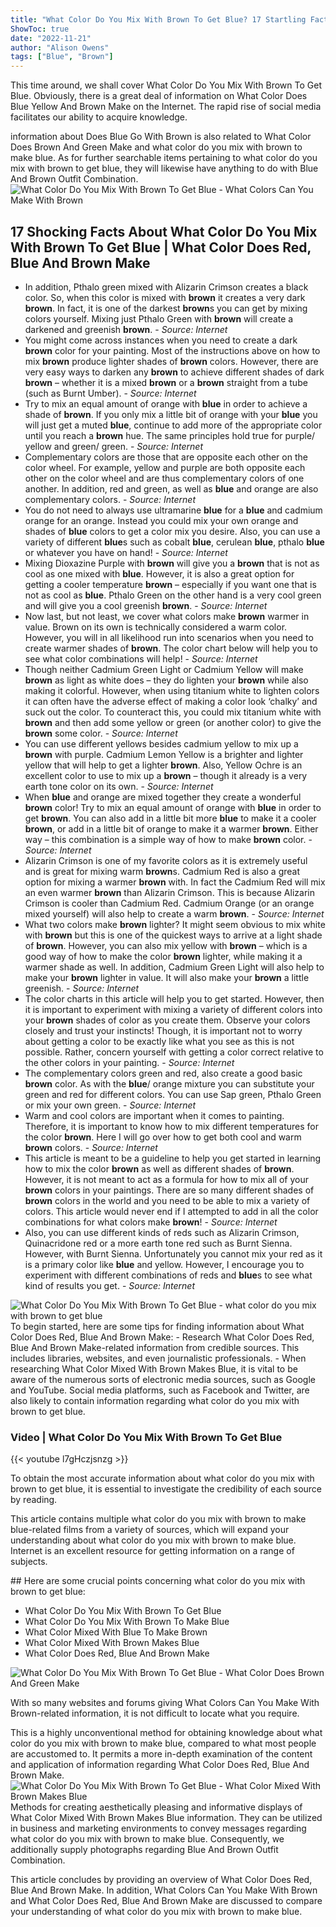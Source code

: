 ```yaml
---
title: "What Color Do You Mix With Brown To Get Blue? 17 Startling Facts"
ShowToc: true 
date: "2022-11-21"
author: "Alison Owens" 
tags: ["Blue", "Brown"]
---
```


	
This time around, we shall cover What Color Do You Mix With Brown To Get Blue. Obviously, there is a great deal of information on What Color Does Blue Yellow And Brown Make on the Internet. The rapid rise of social media facilitates our ability to acquire knowledge.

information about Does Blue Go With Brown is also related to What Color Does Brown And Green Make and what color do you mix with brown to make blue. As for further searchable items pertaining to what color do you mix with brown to get blue, they will likewise have anything to do with Blue And Brown Outfit Combination.
<img loading="lazy" src="http://www.beddingsuperstore.com/images/category/lg/16015.jpg" onerror="this.onerror=null;this.src='https://blogger.googleusercontent.com/img/a/AVvXsEhe7F7TRXHtjiKvHb5vS7DmnxvpHiDyoYyYvm1nHB3Qp2_w3BnM6A2eq4v7FYxCC9bfZt3a9vIMtAYEKUiaDQbHMg-ViyGmRIj39MLp0bGFfgfYw1Dc9q_H-T0wiTm3l0Uq42dETrN9eC8aGJ9_IORZsxST1AcLR7np1koOfcc7tnHa4S8Mwz_xD9d0=s16000';" alt="What Color Do You Mix With Brown To Get Blue - What Colors Can You Make With Brown" >

## 17 Shocking Facts About What Color Do You Mix With Brown To Get Blue | What Color Does Red, Blue And Brown Make
-   In addition, Pthalo green mixed with Alizarin Crimson creates a black color. So, when this color is mixed with **brown** it creates a very dark **brown**. In fact, it is one of the darkest **brown**s you can get by mixing colors yourself. Mixing just Pthalo Green with **brown** will create a darkened and greenish **brown**. - <cite>Source: Internet</cite>
-   You might come across instances when you need to create a dark **brown** color for your painting. Most of the instructions above on how to mix **brown** produce lighter shades of **brown** colors. However, there are very easy ways to darken any **brown** to achieve different shades of dark **brown** – whether it is a mixed **brown** or a **brown** straight from a tube (such as Burnt Umber). - <cite>Source: Internet</cite>
-   Try to mix an equal amount of orange with **blue** in order to achieve a shade of **brown**. If you only mix a little bit of orange with your **blue** you will just get a muted **blue**, continue to add more of the appropriate color until you reach a **brown** hue. The same principles hold true for purple/ yellow and green/ green. - <cite>Source: Internet</cite>
-   Complementary colors are those that are opposite each other on the color wheel. For example, yellow and purple are both opposite each other on the color wheel and are thus complementary colors of one another. In addition, red and green, as well as **blue** and orange are also complementary colors. - <cite>Source: Internet</cite>
-   You do not need to always use ultramarine **blue** for a **blue** and cadmium orange for an orange. Instead you could mix your own orange and shades of **blue** colors to get a color mix you desire. Also, you can use a variety of different **blue**s such as cobalt **blue**, cerulean **blue**, pthalo **blue** or whatever you have on hand! - <cite>Source: Internet</cite>
-   Mixing Dioxazine Purple with **brown** will give you a **brown** that is not as cool as one mixed with **blue**. However, it is also a great option for getting a cooler temperature **brown** – especially if you want one that is not as cool as **blue**. Pthalo Green on the other hand is a very cool green and will give you a cool greenish **brown**. - <cite>Source: Internet</cite>
-   Now last, but not least, we cover what colors make **brown** warmer in value. Brown on its own is technically considered a warm color. However, you will in all likelihood run into scenarios when you need to create warmer shades of **brown**. The color chart below will help you to see what color combinations will help! - <cite>Source: Internet</cite>
-   Though neither Cadmium Green Light or Cadmium Yellow will make **brown** as light as white does – they do lighten your **brown** while also making it colorful. However, when using titanium white to lighten colors it can often have the adverse effect of making a color look ‘chalky’ and suck out the color. To counteract this, you could mix titanium white with **brown** and then add some yellow or green (or another color) to give the **brown** some color. - <cite>Source: Internet</cite>
-   You can use different yellows besides cadmium yellow to mix up a **brown** with purple. Cadmium Lemon Yellow is a brighter and lighter yellow that will help to get a lighter **brown**. Also, Yellow Ochre is an excellent color to use to mix up a **brown** – though it already is a very earth tone color on its own. - <cite>Source: Internet</cite>
-   When **blue** and orange are mixed together they create a wonderful **brown** color! Try to mix an equal amount of orange with **blue** in order to get **brown**. You can also add in a little bit more **blue** to make it a cooler **brown**, or add in a little bit of orange to make it a warmer **brown**. Either way – this combination is a simple way of how to make **brown** color. - <cite>Source: Internet</cite>
-   Alizarin Crimson is one of my favorite colors as it is extremely useful and is great for mixing warm **brown**s. Cadmium Red is also a great option for mixing a warmer **brown** with. In fact the Cadmium Red will mix an even warmer **brown** than Alizarin Crimson. This is because Alizarin Crimson is cooler than Cadmium Red. Cadmium Orange (or an orange mixed yourself) will also help to create a warm **brown**. - <cite>Source: Internet</cite>
-   What two colors make **brown** lighter? It might seem obvious to mix white with **brown** but this is one of the quickest ways to arrive at a light shade of **brown**. However, you can also mix yellow with **brown** – which is a good way of how to make the color **brown** lighter, while making it a warmer shade as well. In addition, Cadmium Green Light will also help to make your **brown** lighter in value. It will also make your **brown** a little greenish. - <cite>Source: Internet</cite>
-   The color charts in this article will help you to get started. However, then it is important to experiment with mixing a variety of different colors into your **brown** shades of color as you create them. Observe your colors closely and trust your instincts! Though, it is important not to worry about getting a color to be exactly like what you see as this is not possible. Rather, concern yourself with getting a color correct relative to the other colors in your painting. - <cite>Source: Internet</cite>
-   The complementary colors green and red, also create a good basic **brown** color. As with the **blue**/ orange mixture you can substitute your green and red for different colors. You can use Sap green, Pthalo Green or mix your own green. - <cite>Source: Internet</cite>
-   Warm and cool colors are important when it comes to painting. Therefore, it is important to know how to mix different temperatures for the color **brown**. Here I will go over how to get both cool and warm **brown** colors. - <cite>Source: Internet</cite>
-   This article is meant to be a guideline to help you get started in learning how to mix the color **brown** as well as different shades of **brown**. However, it is not meant to act as a formula for how to mix all of your **brown** colors in your paintings. There are so many different shades of **brown** colors in the world and you need to be able to mix a variety of colors. This article would never end if I attempted to add in all the color combinations for what colors make **brown**! - <cite>Source: Internet</cite>
-   Also, you can use different kinds of reds such as Alizarin Crimson, Quinacridone red or a more earth tone red such as Burnt Sienna. However, with Burnt Sienna. Unfortunately you cannot mix your red as it is a primary color like **blue** and yellow. However, I encourage you to experiment with different combinations of reds and **blue**s to see what kind of results you get. - <cite>Source: Internet</cite>


<img loading="lazy" src="https://forums.gemsociety.org/uploads/db4843/original/1X/d5e9587910ac7813413efc7b117a8c4d4b48ea67.JPG" onerror="this.onerror=null;this.src='https://blogger.googleusercontent.com/img/a/AVvXsEhe7F7TRXHtjiKvHb5vS7DmnxvpHiDyoYyYvm1nHB3Qp2_w3BnM6A2eq4v7FYxCC9bfZt3a9vIMtAYEKUiaDQbHMg-ViyGmRIj39MLp0bGFfgfYw1Dc9q_H-T0wiTm3l0Uq42dETrN9eC8aGJ9_IORZsxST1AcLR7np1koOfcc7tnHa4S8Mwz_xD9d0=s16000';" alt="What Color Do You Mix With Brown To Get Blue - what color do you mix with brown to get blue" >
To begin started, here are some tips for finding information about What Color Does Red, Blue And Brown Make:
- Research What Color Does Red, Blue And Brown Make-related information from credible sources. This includes libraries, websites, and even journalistic professionals.
- When researching What Color Mixed With Brown Makes Blue, it is vital to be aware of the numerous sorts of electronic media sources, such as Google and YouTube. Social media platforms, such as Facebook and Twitter, are also likely to contain information regarding what color do you mix with brown to get blue.

### Video | What Color Do You Mix With Brown To Get Blue
{{< youtube l7gHczjsnzg >}} 

To obtain the most accurate information about what color do you mix with brown to get blue, it is essential to investigate the credibility of each source by reading.

This article contains multiple what color do you mix with brown to make blue-related films from a variety of sources, which will expand your understanding about what color do you mix with brown to make blue. Internet is an excellent resource for getting information on a range of subjects.
<script async="async" data-cfasync="false" src="//normallydemandedalter.com/fe63df3c5408708b15d8dc3d9b206b31/invoke.js"></script>
<div id="container-fe63df3c5408708b15d8dc3d9b206b31"></div>
## Here are some crucial points concerning what color do you mix with brown to get blue:

- What Color Do You Mix With Brown To Get Blue
- What Color Do You Mix With Brown To Make Blue
- What Color Mixed With Blue To Make Brown
- What Color Mixed With Brown Makes Blue
- What Color Does Red, Blue And Brown Make

 <img loading="lazy" src="https://dogable.net/wp-content/uploads/husky-and-a-beagle-683x1024.jpg" onerror="this.onerror=null;this.src='https://blogger.googleusercontent.com/img/a/AVvXsEhe7F7TRXHtjiKvHb5vS7DmnxvpHiDyoYyYvm1nHB3Qp2_w3BnM6A2eq4v7FYxCC9bfZt3a9vIMtAYEKUiaDQbHMg-ViyGmRIj39MLp0bGFfgfYw1Dc9q_H-T0wiTm3l0Uq42dETrN9eC8aGJ9_IORZsxST1AcLR7np1koOfcc7tnHa4S8Mwz_xD9d0=s16000';" alt="What Color Do You Mix With Brown To Get Blue - What Color Does Brown And Green Make" >

With so many websites and forums giving What Colors Can You Make With Brown-related information, it is not difficult to locate what you require.

This is a highly unconventional method for obtaining knowledge about what color do you mix with brown to make blue, compared to what most people are accustomed to. It permits a more in-depth examination of the content and application of information regarding What Color Does Red, Blue And Brown Make.
<img loading="lazy" src="http://shamrockroseaussies.com/yahoo_site_admin/assets/images/20190116_200938.25200203_std.jpg" onerror="this.onerror=null;this.src='https://blogger.googleusercontent.com/img/a/AVvXsEhe7F7TRXHtjiKvHb5vS7DmnxvpHiDyoYyYvm1nHB3Qp2_w3BnM6A2eq4v7FYxCC9bfZt3a9vIMtAYEKUiaDQbHMg-ViyGmRIj39MLp0bGFfgfYw1Dc9q_H-T0wiTm3l0Uq42dETrN9eC8aGJ9_IORZsxST1AcLR7np1koOfcc7tnHa4S8Mwz_xD9d0=s16000';" alt="What Color Do You Mix With Brown To Get Blue - What Color Mixed With Brown Makes Blue" >
Methods for creating aesthetically pleasing and informative displays of What Color Mixed With Brown Makes Blue information. They can be utilized in business and marketing environments to convey messages regarding what color do you mix with brown to make blue. Consequently, we additionally supply photographs regarding Blue And Brown Outfit Combination.

This article concludes by providing an overview of What Color Does Red, Blue And Brown Make. In addition, What Colors Can You Make With Brown and What Color Does Red, Blue And Brown Make are discussed to compare your understanding of what color do you mix with brown to make blue.
	
	

